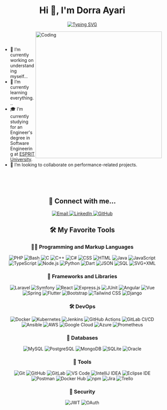 

<h1 align="center">Hi 👋, I'm Dorra Ayari</h1>

<p align="center">
  <a href="https://git.io/typing-svg">
    <img src="https://readme-typing-svg.demolab.com?&weight=350&size=25&pause=1000&color=F762DB&repeat=false&random=false&width=435&lines=Passionate+Programmer+from+Tunisia;Full-Stack+web+developer;Self-Finder+and+Instructor;Always+learning+new+things" alt="Typing SVG" />
  </a>
</p>


<img align="right" alt="Coding" width="400" src="https://camo.githubusercontent.com/3612ee9ed74410f8215009e743bde46d2bd74b96bc330563604211dc5f35d4b1/68747470733a2f2f63646e2e6472696262626c652e636f6d2f75736572732f323730343431342f73637265656e73686f74732f373436363930332f6d656469612f62303861623537363331366264343538326665663138396634373163643965352e676966">

<br><br>


- 🔭 I’m currently working on understanding myself...
- 🌱 I’m currently learning everything...
- 🎓 I’m currently studying for an Engineer's degree in Software Engineering at <a href="https://esprit.tn/">ESPRIT University</a>.
- 👯 I’m looking to collaborate on performance-related projects.

<br>
<br><br>

<h2 align="center">🌟 Connect with me...</h2>

<p align="center">
  <a href="mailto:dorra.ayari@esprit.tn">
    <img src="https://img.shields.io/badge/Email-43853D?logo=outlook&logoColor=white" alt="Email">
  </a>
  <a href="https://www.linkedin.com/in/dorra-esprit">
    <img src="https://img.shields.io/badge/LinkedIn-0077B5?logo=linkedin&logoColor=white" alt="LinkedIn">
  </a>
  <a href="https://github.com/DorraAyari">
    <img src="https://img.shields.io/badge/GitHub-181717?logo=github&logoColor=white" alt="GitHub">
  </a>
</p>

<h2 align="center">🛠️ My Favorite Tools</h2>

<h3 align="center">👨‍💻 Programming and Markup Languages</h3>
<p align="center">
  <img alt="PHP" src="https://img.shields.io/badge/PHP-777BB4.svg?logo=php&logoColor=white">
  <img alt="Bash" src="https://img.shields.io/badge/Bash-121011.svg?logo=gnu-bash&logoColor=white">
  <img alt="C" src="https://custom-icon-badges.demolab.com/badge/C-03599C.svg?logo=c-in-hexagon&logoColor=white">
  <img alt="C++" src="https://custom-icon-badges.demolab.com/badge/C++-9C033A.svg?logo=cpp2&logoColor=white">
  <img alt="C#" src="https://custom-icon-badges.demolab.com/badge/C%23-68217A.svg?logo=cs2&logoColor=white">
  <img alt="CSS" src="https://img.shields.io/badge/CSS-1572B6.svg?logo=css3&logoColor=white">
  <img alt="HTML" src="https://img.shields.io/badge/HTML-E34F26.svg?logo=html5&logoColor=white">
  <img alt="Java" src="https://custom-icon-badges.demolab.com/badge/Java-007396.svg?logo=java&logoColor=white">
  <img alt="JavaScript" src="https://img.shields.io/badge/JavaScript-F7DF1E.svg?logo=javascript&logoColor=black">
  <img alt="TypeScript" src="https://img.shields.io/badge/TypeScript-007ACC.svg?logo=typescript&logoColor=white">
  <img alt="Node.js" src="https://img.shields.io/badge/Node.js-43853D.svg?logo=node.js&logoColor=white">
  <img alt="Python" src="https://img.shields.io/badge/Python-14354C.svg?logo=python&logoColor=white">
  <img alt="Dart" src="https://img.shields.io/badge/Dart-0175C2.svg?logo=dart&logoColor=white">
  <img alt="JSON" src="https://img.shields.io/badge/JSON-000000.svg?logo=json&logoColor=white">
  <img alt="SQL" src="https://custom-icon-badges.demolab.com/badge/SQL-025E8C.svg?logo=database&logoColor=white">
  <img alt="SVG+XML" src="https://img.shields.io/badge/SVG%2BXML-e0982c.svg?logo=svg&logoColor=white">
</p>

<h3 align="center">🧰 Frameworks and Libraries</h3>
<p align="center">
  <img alt="Laravel" src="https://img.shields.io/badge/Laravel-FF2D20?logo=Laravel&logoColor=white">
  <img alt="Symfony" src="https://img.shields.io/badge/Symfony-000000?logo=Symfony&logoColor=white">
  <img alt="React" src="https://img.shields.io/badge/React-20232A?logo=React&logoColor=61DAFB">
  <img alt="Express.js" src="https://img.shields.io/badge/Express.js-000000?logo=Express&logoColor=white">
  <img alt="JUnit" src="https://img.shields.io/badge/JUnit-25A162?logo=JUnit5&logoColor=white">
  <img alt="Angular" src="https://img.shields.io/badge/Angular-DD0031?logo=Angular&logoColor=white">
  <img alt="Vue" src="https://img.shields.io/badge/Vue.js-35495E?logo=vue.js&logoColor=4FC08D">
  <img alt="Spring" src="https://img.shields.io/badge/Spring-6DB33F?logo=Spring&logoColor=white">
  <img alt="Flutter" src="https://img.shields.io/badge/Flutter-02569B?logo=Flutter&logoColor=white">
  <img alt="Bootstrap" src="https://img.shields.io/badge/Bootstrap-563D7C?logo=Bootstrap&logoColor=white">
  <img alt="Tailwind CSS" src="https://img.shields.io/badge/Tailwind_CSS-38B2AC?logo=Tailwind-CSS&logoColor=white">
  <img alt="Django" src="https://img.shields.io/badge/Django-092E20?logo=Django&logoColor=white">
</p>

<h3 align="center">🛠️ DevOps</h3>
<p align="center">
  <img alt="Docker" src="https://img.shields.io/badge/Docker-2496ED?logo=Docker&logoColor=white">
  <img alt="Kubernetes" src="https://img.shields.io/badge/Kubernetes-326CE5?logo=Kubernetes&logoColor=white">
  <img alt="Jenkins" src="https://img.shields.io/badge/Jenkins-D24939?logo=Jenkins&logoColor=white">
  <img alt="GitHub Actions" src="https://img.shields.io/badge/GitHub_Actions-2088FF?logo=GitHub-Actions&logoColor=white">
  <img alt="GitLab CI/CD" src="https://img.shields.io/badge/GitLab_CI%2FCD-FCA121?logo=GitLab&logoColor=white">
  <img alt="Ansible" src="https://img.shields.io/badge/Ansible-EE0000?logo=Ansible&logoColor=white">
  <img alt="AWS" src="https://img.shields.io/badge/AWS-232F3E?logo=Amazon-AWS&logoColor=white">
  <img alt="Google Cloud" src="https://img.shields.io/badge/Google_Cloud-4285F4?logo=Google-Cloud&logoColor=white">
  <img alt="Azure" src="https://img.shields.io/badge/Azure-0089D6?logo=Microsoft-Azure&logoColor=white">
  <img alt="Prometheus" src="https://img.shields.io/badge/Prometheus-E6522C?logo=Prometheus&logoColor=white">
</p>

<h3 align="center">🔧 Databases</h3>
<p align="center">
  <img alt="MySQL" src="https://img.shields.io/badge/MySQL-4479A1?logo=MySQL&logoColor=white">
  <img alt="PostgreSQL" src="https://img.shields.io/badge/PostgreSQL-336791?logo=PostgreSQL&logoColor=white">
  <img alt="MongoDB" src="https://img.shields.io/badge/MongoDB-47A248?logo=MongoDB&logoColor=white">
  <img alt="SQLite" src="https://img.shields.io/badge/SQLite-003B57?logo=SQLite&logoColor=white">
  <img alt="Oracle" src="https://img.shields.io/badge/Oracle-F80000?logo=Oracle&logoColor=white">
</p>

<h3 align="center">🔧 Tools</h3>
<p align="center">
  <img alt="Git" src="https://img.shields.io/badge/Git-F05032?logo=Git&logoColor=white">
  <img alt="GitHub" src="https://img.shields.io/badge/GitHub-181717?logo=GitHub&logoColor=white">
  <img alt="GitLab" src="https://img.shields.io/badge/GitLab-FCA121?logo=GitLab&logoColor=white">
  <img alt="VS Code" src="https://img.shields.io/badge/VS_Code-007ACC?logo=Visual-Studio-Code&logoColor=white">
  <img alt="IntelliJ IDEA" src="https://img.shields.io/badge/IntelliJ_IDEA-000000?logo=IntelliJ-IDEA&logoColor=white">
  <img alt="Eclipse IDE" src="https://img.shields.io/badge/Eclipse_IDE-2C2255?logo=Eclipse-IDE&logoColor=white">
  <img alt="Postman" src="https://img.shields.io/badge/Postman-FF6C37?logo=Postman&logoColor=white">
  <img alt="Docker Hub" src="https://img.shields.io/badge/Docker_Hub-2496ED?logo=Docker&logoColor=white">
  <img alt="npm" src="https://img.shields.io/badge/npm-CB3837?logo=npm&logoColor=white">
  <img alt="Jira" src="https://img.shields.io/badge/Jira-0052CC?logo=Jira-Software&logoColor=white">
  <img alt="Trello" src="https://img.shields.io/badge/Trello-0052CC?logo=Trello&logoColor=white">
</p>

<h3 align="center">🔐 Security</h3>
<p align="center">
  <img alt="JWT" src="https://img.shields.io/badge/JWT-000000?logo=json-web-tokens&logoColor=white">
  <img alt="OAuth" src="https://img.shields.io/badge/OAuth-2CA5E0?logo=OAuth&logoColor=white">
</p>


